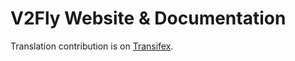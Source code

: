 # V2Fly Website & Documentation

Translation contribution is on [Transifex](https://explore.transifex.com/v2fly/v2fly-docs/).
